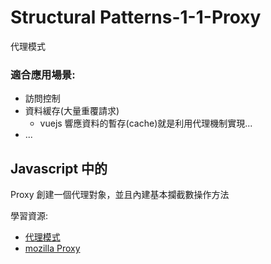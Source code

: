 # Structural Patterns-1-1-Proxy

代理模式

### 適合應用場景:

- 訪問控制
- 資料緩存(大量重覆請求)
  - vuejs 響應資料的暫存(cache)就是利用代理機制實現...
- ...

## Javascript 中的

Proxy 創建一個代理對象，並且內建基本攔截數操作方法

學習資源:
- [代理模式](https://refactoringguru.cn/design-patterns/proxy)
- [mozilla Proxy](https://developer.mozilla.org/zh-CN/docs/Web/JavaScript/Reference/Global_Objects/Proxy)
